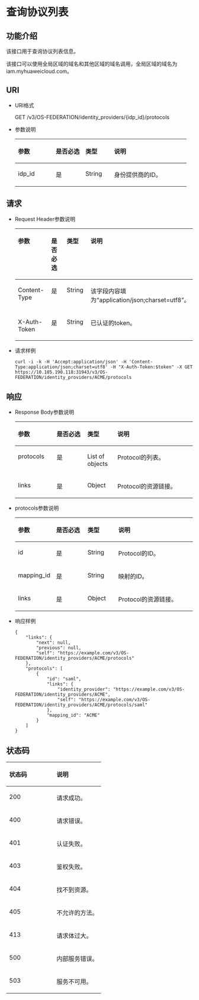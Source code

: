 # 查询协议列表<a name="zh-cn_topic_0057845644"></a>

## 功能介绍<a name="section30634034102834"></a>

该接口用于查询协议列表信息。

该接口可以使用全局区域的域名和其他区域的域名调用，全局区域的域名为iam.myhuaweicloud.com。

## URI<a name="section52068019102834"></a>

-   URI格式

    GET /v3/OS-FEDERATION/identity\_providers/\{idp\_id\}/protocols


-   参数说明

    <a name="table37148424111357"></a>
    <table><thead align="left"><tr id="row51867099111357"><th class="cellrowborder" valign="top" width="22.06%" id="mcps1.1.5.1.1"><p id="p40485495111357"><a name="p40485495111357"></a><a name="p40485495111357"></a>参数</p>
    </th>
    <th class="cellrowborder" valign="top" width="17.26%" id="mcps1.1.5.1.2"><p id="p58099659111357"><a name="p58099659111357"></a><a name="p58099659111357"></a>是否必选</p>
    </th>
    <th class="cellrowborder" valign="top" width="16.73%" id="mcps1.1.5.1.3"><p id="p8451968111357"><a name="p8451968111357"></a><a name="p8451968111357"></a>类型</p>
    </th>
    <th class="cellrowborder" valign="top" width="43.95%" id="mcps1.1.5.1.4"><p id="p13520830111357"><a name="p13520830111357"></a><a name="p13520830111357"></a>说明</p>
    </th>
    </tr>
    </thead>
    <tbody><tr id="row21445420111357"><td class="cellrowborder" valign="top" width="22.06%" headers="mcps1.1.5.1.1 "><p id="p59357426111357"><a name="p59357426111357"></a><a name="p59357426111357"></a>idp_id</p>
    </td>
    <td class="cellrowborder" valign="top" width="17.26%" headers="mcps1.1.5.1.2 "><p id="p43222201111357"><a name="p43222201111357"></a><a name="p43222201111357"></a>是</p>
    </td>
    <td class="cellrowborder" valign="top" width="16.73%" headers="mcps1.1.5.1.3 "><p id="p11337384111357"><a name="p11337384111357"></a><a name="p11337384111357"></a>String</p>
    </td>
    <td class="cellrowborder" valign="top" width="43.95%" headers="mcps1.1.5.1.4 "><p id="p45912936111357"><a name="p45912936111357"></a><a name="p45912936111357"></a>身份提供商的ID。</p>
    </td>
    </tr>
    </tbody>
    </table>


## 请求<a name="section14876957102834"></a>

-   Request Header参数说明

    <a name="table31432374102834"></a>
    <table><thead align="left"><tr id="row45139814102834"><th class="cellrowborder" valign="top" width="21.759999999999998%" id="mcps1.1.5.1.1"><p id="p32446352102834"><a name="p32446352102834"></a><a name="p32446352102834"></a>参数</p>
    </th>
    <th class="cellrowborder" valign="top" width="17.47%" id="mcps1.1.5.1.2"><p id="p10908883102834"><a name="p10908883102834"></a><a name="p10908883102834"></a>是否必选</p>
    </th>
    <th class="cellrowborder" valign="top" width="16.72%" id="mcps1.1.5.1.3"><p id="p11204310102834"><a name="p11204310102834"></a><a name="p11204310102834"></a>类型</p>
    </th>
    <th class="cellrowborder" valign="top" width="44.05%" id="mcps1.1.5.1.4"><p id="p35133889102834"><a name="p35133889102834"></a><a name="p35133889102834"></a>说明</p>
    </th>
    </tr>
    </thead>
    <tbody><tr id="row27272765102834"><td class="cellrowborder" valign="top" width="21.759999999999998%" headers="mcps1.1.5.1.1 "><p id="p61610353102834"><a name="p61610353102834"></a><a name="p61610353102834"></a>Content-Type</p>
    </td>
    <td class="cellrowborder" valign="top" width="17.47%" headers="mcps1.1.5.1.2 "><p id="p24382726102834"><a name="p24382726102834"></a><a name="p24382726102834"></a>是</p>
    </td>
    <td class="cellrowborder" valign="top" width="16.72%" headers="mcps1.1.5.1.3 "><p id="p28843812102834"><a name="p28843812102834"></a><a name="p28843812102834"></a>String</p>
    </td>
    <td class="cellrowborder" valign="top" width="44.05%" headers="mcps1.1.5.1.4 "><p id="p54647410102834"><a name="p54647410102834"></a><a name="p54647410102834"></a>该字段内容填为<span class="parmvalue" id="parmvalue1823317483242"><a name="parmvalue1823317483242"></a><a name="parmvalue1823317483242"></a>“application/json;charset=utf8”</span>。</p>
    </td>
    </tr>
    <tr id="row22064642102834"><td class="cellrowborder" valign="top" width="21.759999999999998%" headers="mcps1.1.5.1.1 "><p id="p42405596102834"><a name="p42405596102834"></a><a name="p42405596102834"></a>X-Auth-Token</p>
    </td>
    <td class="cellrowborder" valign="top" width="17.47%" headers="mcps1.1.5.1.2 "><p id="p12301242102834"><a name="p12301242102834"></a><a name="p12301242102834"></a>是</p>
    </td>
    <td class="cellrowborder" valign="top" width="16.72%" headers="mcps1.1.5.1.3 "><p id="p56876549102834"><a name="p56876549102834"></a><a name="p56876549102834"></a>String</p>
    </td>
    <td class="cellrowborder" valign="top" width="44.05%" headers="mcps1.1.5.1.4 "><p id="p43597732102834"><a name="p43597732102834"></a><a name="p43597732102834"></a>已认证的token。</p>
    </td>
    </tr>
    </tbody>
    </table>


-   请求样例

    ```
    curl -i -k -H 'Accept:application/json' -H 'Content-Type:application/json;charset=utf8' -H "X-Auth-Token:$token" -X GET https://10.185.190.118:31943/v3/OS-FEDERATION/identity_providers/ACME/protocols
    ```


## 响应<a name="section41755392102834"></a>

-   Response Body参数说明

    <a name="table18744076102834"></a>
    <table><thead align="left"><tr id="row63415676102834"><th class="cellrowborder" valign="top" width="21.772177217721772%" id="mcps1.1.5.1.1"><p id="p36396095102834"><a name="p36396095102834"></a><a name="p36396095102834"></a>参数</p>
    </th>
    <th class="cellrowborder" valign="top" width="17.241724172417243%" id="mcps1.1.5.1.2"><p id="p62402620102834"><a name="p62402620102834"></a><a name="p62402620102834"></a>是否必选</p>
    </th>
    <th class="cellrowborder" valign="top" width="16.94169416941694%" id="mcps1.1.5.1.3"><p id="p21447449102834"><a name="p21447449102834"></a><a name="p21447449102834"></a>类型</p>
    </th>
    <th class="cellrowborder" valign="top" width="44.04440444044405%" id="mcps1.1.5.1.4"><p id="p59521790102834"><a name="p59521790102834"></a><a name="p59521790102834"></a>说明</p>
    </th>
    </tr>
    </thead>
    <tbody><tr id="row56535700102834"><td class="cellrowborder" valign="top" width="21.772177217721772%" headers="mcps1.1.5.1.1 "><p id="p15988994102834"><a name="p15988994102834"></a><a name="p15988994102834"></a>protocols</p>
    </td>
    <td class="cellrowborder" valign="top" width="17.241724172417243%" headers="mcps1.1.5.1.2 "><p id="p20040177102834"><a name="p20040177102834"></a><a name="p20040177102834"></a>是</p>
    </td>
    <td class="cellrowborder" valign="top" width="16.94169416941694%" headers="mcps1.1.5.1.3 "><p id="p12641673102834"><a name="p12641673102834"></a><a name="p12641673102834"></a>List of objects</p>
    </td>
    <td class="cellrowborder" valign="top" width="44.04440444044405%" headers="mcps1.1.5.1.4 "><p id="p17342577102834"><a name="p17342577102834"></a><a name="p17342577102834"></a>Protocol的列表。</p>
    </td>
    </tr>
    <tr id="row21865466102834"><td class="cellrowborder" valign="top" width="21.772177217721772%" headers="mcps1.1.5.1.1 "><p id="p26272350102834"><a name="p26272350102834"></a><a name="p26272350102834"></a>links</p>
    </td>
    <td class="cellrowborder" valign="top" width="17.241724172417243%" headers="mcps1.1.5.1.2 "><p id="p47685606102834"><a name="p47685606102834"></a><a name="p47685606102834"></a>是</p>
    </td>
    <td class="cellrowborder" valign="top" width="16.94169416941694%" headers="mcps1.1.5.1.3 "><p id="p37328891102834"><a name="p37328891102834"></a><a name="p37328891102834"></a>Object</p>
    </td>
    <td class="cellrowborder" valign="top" width="44.04440444044405%" headers="mcps1.1.5.1.4 "><p id="p3741316102834"><a name="p3741316102834"></a><a name="p3741316102834"></a>Protocol的资源链接。</p>
    </td>
    </tr>
    </tbody>
    </table>

-   protocols参数说明

    <a name="table33600724102858"></a>
    <table><thead align="left"><tr id="row58807483102858"><th class="cellrowborder" valign="top" width="21.17788221177882%" id="mcps1.1.5.1.1"><p id="p65785692102858"><a name="p65785692102858"></a><a name="p65785692102858"></a>参数</p>
    </th>
    <th class="cellrowborder" valign="top" width="17.708229177082295%" id="mcps1.1.5.1.2"><p id="p27040837102858"><a name="p27040837102858"></a><a name="p27040837102858"></a>是否必选</p>
    </th>
    <th class="cellrowborder" valign="top" width="17.328267173282672%" id="mcps1.1.5.1.3"><p id="p42824223102858"><a name="p42824223102858"></a><a name="p42824223102858"></a>类型</p>
    </th>
    <th class="cellrowborder" valign="top" width="43.785621437856214%" id="mcps1.1.5.1.4"><p id="p46210066102858"><a name="p46210066102858"></a><a name="p46210066102858"></a>说明</p>
    </th>
    </tr>
    </thead>
    <tbody><tr id="row52027845102858"><td class="cellrowborder" valign="top" width="21.17788221177882%" headers="mcps1.1.5.1.1 "><p id="p53505888102858"><a name="p53505888102858"></a><a name="p53505888102858"></a>id</p>
    </td>
    <td class="cellrowborder" valign="top" width="17.708229177082295%" headers="mcps1.1.5.1.2 "><p id="p39009676102858"><a name="p39009676102858"></a><a name="p39009676102858"></a>是</p>
    </td>
    <td class="cellrowborder" valign="top" width="17.328267173282672%" headers="mcps1.1.5.1.3 "><p id="p5667184102858"><a name="p5667184102858"></a><a name="p5667184102858"></a>String</p>
    </td>
    <td class="cellrowborder" valign="top" width="43.785621437856214%" headers="mcps1.1.5.1.4 "><p id="p56388789102858"><a name="p56388789102858"></a><a name="p56388789102858"></a>Protocol的ID。</p>
    </td>
    </tr>
    <tr id="row37737059102858"><td class="cellrowborder" valign="top" width="21.17788221177882%" headers="mcps1.1.5.1.1 "><p id="p36802972102858"><a name="p36802972102858"></a><a name="p36802972102858"></a>mapping_id</p>
    </td>
    <td class="cellrowborder" valign="top" width="17.708229177082295%" headers="mcps1.1.5.1.2 "><p id="p28250761102858"><a name="p28250761102858"></a><a name="p28250761102858"></a>是</p>
    </td>
    <td class="cellrowborder" valign="top" width="17.328267173282672%" headers="mcps1.1.5.1.3 "><p id="p6610323102858"><a name="p6610323102858"></a><a name="p6610323102858"></a>String</p>
    </td>
    <td class="cellrowborder" valign="top" width="43.785621437856214%" headers="mcps1.1.5.1.4 "><p id="p65674145102858"><a name="p65674145102858"></a><a name="p65674145102858"></a>映射的ID。</p>
    </td>
    </tr>
    <tr id="row54196397102858"><td class="cellrowborder" valign="top" width="21.17788221177882%" headers="mcps1.1.5.1.1 "><p id="p27832061102858"><a name="p27832061102858"></a><a name="p27832061102858"></a>links</p>
    </td>
    <td class="cellrowborder" valign="top" width="17.708229177082295%" headers="mcps1.1.5.1.2 "><p id="p39804486102858"><a name="p39804486102858"></a><a name="p39804486102858"></a>是</p>
    </td>
    <td class="cellrowborder" valign="top" width="17.328267173282672%" headers="mcps1.1.5.1.3 "><p id="p2937903102858"><a name="p2937903102858"></a><a name="p2937903102858"></a>Object</p>
    </td>
    <td class="cellrowborder" valign="top" width="43.785621437856214%" headers="mcps1.1.5.1.4 "><p id="p36643552102858"><a name="p36643552102858"></a><a name="p36643552102858"></a>Protocol的资源链接。</p>
    </td>
    </tr>
    </tbody>
    </table>

-   响应样例

    ```
    {
        "links": {
            "next": null,
            "previous": null,
            "self": "https://example.com/v3/OS-FEDERATION/identity_providers/ACME/protocols"
        },
        "protocols": [
            {
                "id": "saml",
                "links": {
                    "identity_provider": "https://example.com/v3/OS-FEDERATION/identity_providers/ACME",
                    "self": "https://example.com/v3/OS-FEDERATION/identity_providers/ACME/protocols/saml"
                },
                "mapping_id": "ACME"
            }
        ]
    }
    ```


## 状态码<a name="section49506819102834"></a>

<a name="table50629427102834"></a>
<table><thead align="left"><tr id="row51403085102834"><th class="cellrowborder" valign="top" width="50%" id="mcps1.1.3.1.1"><p id="p2900329102834"><a name="p2900329102834"></a><a name="p2900329102834"></a>状态码</p>
</th>
<th class="cellrowborder" valign="top" width="50%" id="mcps1.1.3.1.2"><p id="p33600122102834"><a name="p33600122102834"></a><a name="p33600122102834"></a>说明</p>
</th>
</tr>
</thead>
<tbody><tr id="row37255400102834"><td class="cellrowborder" valign="top" width="50%" headers="mcps1.1.3.1.1 "><p id="p64897434102834"><a name="p64897434102834"></a><a name="p64897434102834"></a>200</p>
</td>
<td class="cellrowborder" valign="top" width="50%" headers="mcps1.1.3.1.2 "><p id="p22200825102834"><a name="p22200825102834"></a><a name="p22200825102834"></a>请求成功。</p>
</td>
</tr>
<tr id="row65589700102834"><td class="cellrowborder" valign="top" width="50%" headers="mcps1.1.3.1.1 "><p id="p11165521102834"><a name="p11165521102834"></a><a name="p11165521102834"></a>400</p>
</td>
<td class="cellrowborder" valign="top" width="50%" headers="mcps1.1.3.1.2 "><p id="p31991998102834"><a name="p31991998102834"></a><a name="p31991998102834"></a>请求错误。</p>
</td>
</tr>
<tr id="row19492528102834"><td class="cellrowborder" valign="top" width="50%" headers="mcps1.1.3.1.1 "><p id="p35390929102834"><a name="p35390929102834"></a><a name="p35390929102834"></a>401</p>
</td>
<td class="cellrowborder" valign="top" width="50%" headers="mcps1.1.3.1.2 "><p id="p48092966102834"><a name="p48092966102834"></a><a name="p48092966102834"></a>认证失败。</p>
</td>
</tr>
<tr id="row30183511102834"><td class="cellrowborder" valign="top" width="50%" headers="mcps1.1.3.1.1 "><p id="p28945366102834"><a name="p28945366102834"></a><a name="p28945366102834"></a>403</p>
</td>
<td class="cellrowborder" valign="top" width="50%" headers="mcps1.1.3.1.2 "><p id="p62873342102834"><a name="p62873342102834"></a><a name="p62873342102834"></a>鉴权失败。</p>
</td>
</tr>
<tr id="row28989168102834"><td class="cellrowborder" valign="top" width="50%" headers="mcps1.1.3.1.1 "><p id="p66421287102834"><a name="p66421287102834"></a><a name="p66421287102834"></a>404</p>
</td>
<td class="cellrowborder" valign="top" width="50%" headers="mcps1.1.3.1.2 "><p id="p11415195102834"><a name="p11415195102834"></a><a name="p11415195102834"></a>找不到资源。</p>
</td>
</tr>
<tr id="row35627895102834"><td class="cellrowborder" valign="top" width="50%" headers="mcps1.1.3.1.1 "><p id="p178384102834"><a name="p178384102834"></a><a name="p178384102834"></a>405</p>
</td>
<td class="cellrowborder" valign="top" width="50%" headers="mcps1.1.3.1.2 "><p id="p14449178102834"><a name="p14449178102834"></a><a name="p14449178102834"></a>不允许的方法。</p>
</td>
</tr>
<tr id="row62933745102834"><td class="cellrowborder" valign="top" width="50%" headers="mcps1.1.3.1.1 "><p id="p64468583102834"><a name="p64468583102834"></a><a name="p64468583102834"></a>413</p>
</td>
<td class="cellrowborder" valign="top" width="50%" headers="mcps1.1.3.1.2 "><p id="p54572705102834"><a name="p54572705102834"></a><a name="p54572705102834"></a>请求体过大。</p>
</td>
</tr>
<tr id="row21392299102834"><td class="cellrowborder" valign="top" width="50%" headers="mcps1.1.3.1.1 "><p id="p55054663102834"><a name="p55054663102834"></a><a name="p55054663102834"></a>500</p>
</td>
<td class="cellrowborder" valign="top" width="50%" headers="mcps1.1.3.1.2 "><p id="p30242715102834"><a name="p30242715102834"></a><a name="p30242715102834"></a>内部服务错误。</p>
</td>
</tr>
<tr id="row3748986102834"><td class="cellrowborder" valign="top" width="50%" headers="mcps1.1.3.1.1 "><p id="p35232470102834"><a name="p35232470102834"></a><a name="p35232470102834"></a>503</p>
</td>
<td class="cellrowborder" valign="top" width="50%" headers="mcps1.1.3.1.2 "><p id="p35257855102834"><a name="p35257855102834"></a><a name="p35257855102834"></a>服务不可用。</p>
</td>
</tr>
</tbody>
</table>

